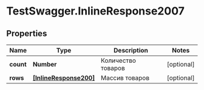 # TestSwagger.InlineResponse2007

## Properties

Name | Type | Description | Notes
------------ | ------------- | ------------- | -------------
**count** | **Number** | Количество товаров | [optional] 
**rows** | [**[InlineResponse200]**](InlineResponse200.md) | Массив товаров | [optional] 


